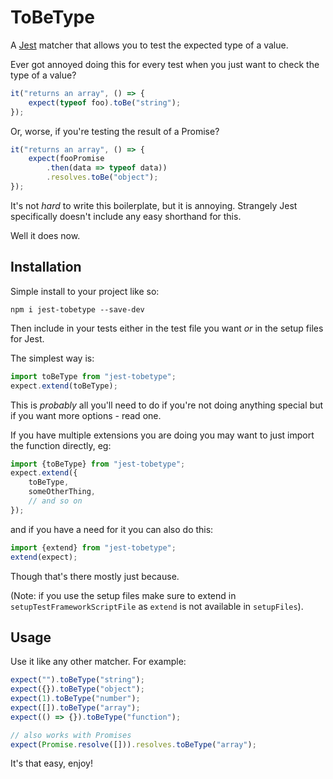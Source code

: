 # ToBeType
A [Jest](https://facebook.github.io/jest/) matcher that allows you to test the expected type of a value.

Ever got annoyed doing this for every test when you just want to check the type of a value?

```javascript
it("returns an array", () => {
	expect(typeof foo).toBe("string");
});
```

Or, worse, if you're testing the result of a Promise?

```javascript
it("returns an array", () => {
	expect(fooPromise
		.then(data => typeof data))
		.resolves.toBe("object");
});
```
It's not *hard* to write this boilerplate, but it is annoying. Strangely Jest specifically doesn't include any easy shorthand for this. 

Well it does now.

## Installation

Simple install to your project like so:

```
npm i jest-tobetype --save-dev
```

Then include in your tests either in the test file you want *or* in the setup files for Jest.

The simplest way is:

```javascript
import toBeType from "jest-tobetype";
expect.extend(toBeType);
```
This is *probably* all you'll need to do if you're not doing anything special but if you want more options - read one.

If you have multiple extensions you are doing you may want to just import the function directly, eg:

```javascript
import {toBeType} from "jest-tobetype";
expect.extend({
	toBeType,
	someOtherThing,
	// and so on
});
```

and if you have a need for it you can also do this:

```javascript
import {extend} from "jest-tobetype";
extend(expect);
```
Though that's there mostly just because.

(Note: if you use the setup files make sure to extend in `setupTestFrameworkScriptFile` as `extend` is not available in `setupFiles`).

## Usage
Use it like any other matcher. For example:

```javascript
expect("").toBeType("string");
expect({}).toBeType("object");
expect(1).toBeType("number");
expect([]).toBeType("array");
expect(() => {}).toBeType("function");

// also works with Promises
expect(Promise.resolve([])).resolves.toBeType("array");
```
It's that easy, enjoy!
